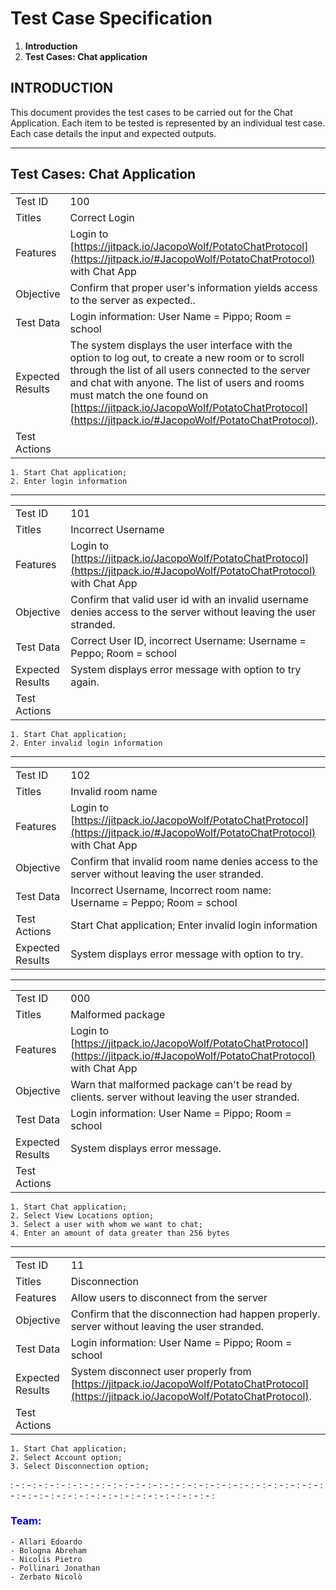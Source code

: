 ﻿# Test Case Specification
1) **Introduction**
2) **Test Cases: Chat application**


## INTRODUCTION
This document provides the test cases to be carried out for the Chat Application.  Each item to be tested is represented by an individual test case.  Each case details the input and expected outputs.

___
## Test Cases: Chat Application

|              |                                                                                               |
| ------------ | --------------------------------------------------------------------------------------------- |  
| Test ID      | 100                                                                                           |
| Titles       | Correct Login                                                                                 |
| Features     | Login to [https://jitpack.io/JacopoWolf/PotatoChatProtocol](https://jitpack.io/#JacopoWolf/PotatoChatProtocol) with Chat App |
| Objective    | Confirm that proper user's information yields access to the server as expected.. |
| Test Data    | Login information: User Name = Pippo; Room = school|
| Expected Results | The system displays the user interface with the option to log out, to create a new room or to scroll through the list of all users connected to the server and chat with anyone. The list of users and rooms must match the one found on [https://jitpack.io/JacopoWolf/PotatoChatProtocol](https://jitpack.io/#JacopoWolf/PotatoChatProtocol).|
| Test Actions    
    1. Start Chat application; 
    2. Enter login information
___

|              |                                                                                               |
| ------------ | --------------------------------------------------------------------------------------------- |  
| Test ID      | 101                                                                                            |
| Titles       | Incorrect Username                                                                                 |
| Features     | Login to [https://jitpack.io/JacopoWolf/PotatoChatProtocol](https://jitpack.io/#JacopoWolf/PotatoChatProtocol) with Chat App                                                     |
| Objective    | Confirm that valid user id with an invalid username denies access to the server without leaving the user stranded. |
| Test Data    | Correct User ID, incorrect Username: Username = Peppo; Room = school|
| Expected Results    | System displays error message with option to try again.                                           |
| Test Actions    
    1. Start Chat application; 
    2. Enter invalid login information

___

|              |                                                                                               |
| ------------ | --------------------------------------------------------------------------------------------- |  
| Test ID      | 102                                                                                            |
| Titles       | Invalid room name                                                                                 |
| Features     | Login to [https://jitpack.io/JacopoWolf/PotatoChatProtocol](https://jitpack.io/#JacopoWolf/PotatoChatProtocol) with Chat App                                                     |
| Objective    | Confirm that invalid room name denies access to the server without leaving the user stranded. |
| Test Data    | Incorrect Username, Incorrect room name: Username = Peppo; Room = school|
| Test Actions    | Start Chat application; Enter invalid login information|
| Expected Results    | System displays error message with option to try.                                           |

___

|              |                                                                                               |
| ------------ | --------------------------------------------------------------------------------------------- |  
| Test ID      | 000                                                                                            |
| Titles       | Malformed package                                                                                 |
| Features     | Login to [https://jitpack.io/JacopoWolf/PotatoChatProtocol](https://jitpack.io/#JacopoWolf/PotatoChatProtocol) with Chat App                                                     |
| Objective    | Warn that malformed package can't be read by clients. server without leaving the user stranded. |
| Test Data    | Login information: User Name = Pippo; Room = school                                           |
| Expected Results    | System displays error message.                                           |
| Test Actions |
    
    1. Start Chat application; 
    2. Select View Locations option; 
    3. Select a user with whom we want to chat; 
    4. Enter an amount of data greater than 256 bytes
___

|              |                                                                                               |
| ------------ | --------------------------------------------------------------------------------------------- |  
| Test ID      | 11                                                                                            |
| Titles       | Disconnection                                                                                 |
| Features     | Allow users to disconnect from the server                                                     |
| Objective    | Confirm that the disconnection had happen properly. server without leaving the user stranded. |
| Test Data    | Login information: User Name = Pippo; Room = school                                           |
| Expected Results    | System disconnect user properly from [https://jitpack.io/JacopoWolf/PotatoChatProtocol](https://jitpack.io/JacopoWolf/PotatoChatProtocol).                                           |
| Test Actions |
    
    1. Start Chat application; 
    2. Select Account option; 
    3. Select Disconnection option; 


: - : - : - : - : - : - : - : - : - : - : - : - : - : - : - : - : - : - : - : - : - : - : - : - : - : - : - : - : - : - : - : - : - : - : - : - : - : - : - : - : - : - : - : - : - :
### <span style="color:blue">**Team:**</span>

    - Allari Edoardo
    - Bologna Abreham
    - Nicolis Pietro
    - Pollinari Jonathan
    - Zerbato Nicolò



